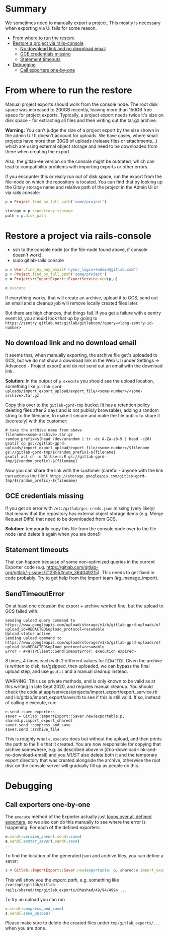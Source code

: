 # Summary

We sometimes need to manually export a project. This mostly is necessary when
exporting via UI fails for some reason.

<!-- vim-markdown-toc GitLab -->

* [From where to run the restore](#from-where-to-run-the-restore)
* [Restore a project via rails-console](#restore-a-project-via-rails-console)
  * [No download link and no download email](#no-download-link-and-no-download-email)
  * [GCE credentials missing](#gce-credentials-missing)
  * [Statement timeouts](#statement-timeouts)
* [Debugging](#debugging)
  * [Call exporters one-by-one](#call-exporters-one-by-one)

<!-- vim-markdown-toc -->

# From where to run the restore

Manual project exports should work from the console node. The root disk space
was increased to 200GB recently, leaving more than 150GB free space for project
exports. Typically, a project export needs twice it's size on disk space - for
extracting all files and then writing out the tar.gz archive.

__Warning:__ You can't judge the size of a project export by the size shown in
the admin UI! It doesn't account for uploads. We have cases, where small
projects have more than 30GB of uploads (release files or attachments...) which
are using external object storage and need to be downloaded from there when
creating the export.

Also, the gitlab-ee version on the console might be outdated, which can lead to
compatibility problems with importing exports or other errors.

If you encounter this or really run out of disk space, run the export from the
file-node on which the repository is located. You can find that by looking up
the Gitaly storage name and relative path of the project in the Admin UI or via
rails console:

```ruby
p = Project.find_by_full_path('some/project')

storage = p.repository_storage
path = p.disk_path
```

# Restore a project via rails-console

* ssh to the console node (or the file-node found above, if console doesn't work).
* sudo gitlab-rails console

```ruby
u = User.find_by_any_email('<your_login>+admin@gitlab.com')
p = Project.find_by_full_path('some/project')
e = Projects::ImportExport::ExportService.new(p,u)

e.execute
```

If everything works, that will create an archive, upload it to GCS, send out an
email and a cleanup job will remove locally created files later.

But there are high chances, that things fail. If you get a failure with a sentry
event id, you should look that up by going to
`https://sentry.gitlab.net/gitlab/gitlabcom/?query=<long-sentry-id-number>`

## No download link and no download email

It seems that, when manually exporting, the archive file get's uploaded to GCS,
but we do not show a download link in the Web UI (under Settings -> Advanced -
Project export) and do not send out an email with the download link.

__Solution:__ In the output of `p.execute` you should see the upload location,
something like
`gitlab-gprd-uploads/import_export_upload/export_file/<some-number>/<some-archive>.tar.gz`

Copy this over to the `gitlab-gprd-tmp` bucket (it has a retention policy
deleting files after 2 days and is not publicly browsable), adding a random
string to the filename, to make it secure and make the file public to share it
(secretely) with the customer:

```
# take the archive name from above
filename=<some-archive>.tar.gz
random_prefix=$(head /dev/urandom | tr -dc A-Za-z0-9 | head -c20)
gsutil cp gs://gitlab-gprd-uploads/import_export_upload/export_file/<some-number>/$filename gs://gitlab-gprd-tmp/${random_prefix}-${filename}
gsutil acl ch -u AllUsers:R gs://gitlab-gprd-tmp/${random_prefix}-${filename}
```

Now you can share the link with the customer (careful - anyone with the link can
access the file!):
`https://storage.googleapis.com/gitlab-gprd-tmp/${random_prefix}-${filename}`

## GCE credentials missing

If you get an error with `/etc/gitlab/gcs-creds.json` missing (very likely) that
means that the repository has external object storage items (e.g. Merge Request
Diffs) that need to be downloaded from GCS.

__Solution:__ temporarily copy this file from the console node over to the file
node (and delete it again when you are done!)

## Statement timeouts

That can happen because of some non-optimized queries in the current Exporter
code (e.g. https://gitlab.com/gitlab-org/gitlab/-/issues/212355#note_364049215).
This needs to get fixed in code probably. Try to get help from the Import team
(#g_manage_import).

## SendTimeoutError

On at least one occasion the export + archive worked fine, but the upload to
GCS failed with:
```
Sending upload query command to https://www.googleapis.com/upload/storage/v1/b/gitlab-gprd-uploads/o?upload_id=REDACTED&upload_protocol=resumable
Upload status active
Sending upload command to https://www.googleapis.com/upload/storage/v1/b/gitlab-gprd-uploads/o?upload_id=REDACTED&upload_protocol=resumable
Error - #<HTTPClient::SendTimeoutError: execution expired>
```
8 times, 4 times each with 2 different values for `REDACTED`.  Given the
archive is written to disk, tar/gzipped, then uploaded, we can bypass the
final upload step, and use `gsutil` and a manual cleanup instead.

WARNING: This use private methods, and is only known to be valid as at this writing
in late Sept 2020, and requires manual cleanup.
You should check the code at app/services/projects/import_export/export_service.rb
and lib/gitlab/import_export/saver.rb to see if this is still valid.  If so, instead
of calling e.execute, run:

```
e.send :save_exporters
saver = Gitlab::ImportExport::Saver.new(exportable:p, shared:p.import_export_shared)
saver.send :compress_and_save
saver.send :archive_file
```

This is roughly what `e.execute` does but without the upload, and then prints the path
to the file that it created.  You are now responsible for copying that archive
somewhere, e.g. as described above in [#no-download-link-and-no-download-email] and you
*MUST* also delete both it and the temporary export directory that was created alongside
the archive, otherwise the root disk on the console server will gradually fill up as
people do this.

# Debugging

## Call exporters one-by-one

The `execute` method of the Exporter actually just [loops over all defined
exporters](https://gitlab.com/gitlab-org/gitlab/-/blob/master/app/services/projects/import_export/export_service.rb#L61-66),
so we also can do this manually to see where the error is happening. For each of
the defined exporters:

```ruby
e.send(:version_saver).send(:save)
e.send(:avatar_saver).send(:save)
...
```

To find the location of the generated json and archive files, you can define a
saver:

```ruby
s = Gitlab::ImportExport::Saver.new(exportable: p, shared:p.import_export_shared)
```

This will show you the *export_path*, e.g. something like
`/var/opt/gitlab/gitlab-rails/shared/tmp/gitlab_exports/@hashed/49/94/4994...`.

To try an upload you can run

```ruby
s.send(:compress_and_save)
s.send(:save_upload)
```

Please make sure to delete the created files under `tmp/gitlab_exports/...` when
you are done.

